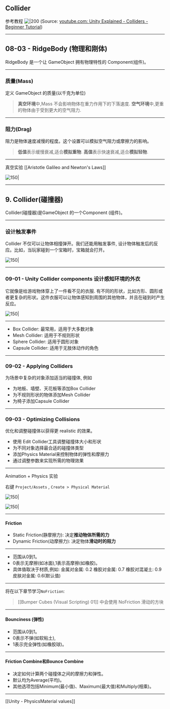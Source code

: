 
## Collider 


参考教程
![|200](https://i.ytimg.com/vi/S0MXZ6AXzTE/hqdefault.jpg)
(Source:  [youtube.com: Unity Explained - Colliders - Beginner Tutorial](https://youtu.be/S0MXZ6AXzTE?t=1))



---

## 08-03 - RidgeBody (物理和刚体)

RidgeBody 是一个让 GameObject 拥有物理特性的 Component(组件)。

---

### 质量(Mass)

定义 GameObject 的质量(以千克为单位)

> **真空环境**中,Mass 不会影响物体在重力作用下的下落速度.
> **空气环境**中,更重的物体由于受到更大的空气阻力.

---

### 阻力(Drag)

阻力是物体速度减慢的程度。这个设置可以模拟空气阻力或摩擦力的影响。
> **低值**表示缓慢衰减,适合**模拟重物**.
> **高值**表示快速衰减,适合**模拟轻物**.

---

真空实验
[[Aristotle Galileo and Newton's Laws]]

![150|](https://i.imgur.com/MYeELqz.webp)

---

## 9. Collider(碰撞器)
Collider(碰撞器)是GameObject 的一个Component (组件)。


---

### 设计触发事件
Collider 不仅可以让物体相撞弹开。我们还能用触发事件, 设计物体触发后的反应。比如，当玩家碰到一个宝箱时，宝箱就会打开。



![150|](https://i.imgur.com/F9zFvcx.webp)

---

### 09-01 - Unity Collider components 设计感知环境的外衣
它就像是给游戏物体穿上了一件看不见的衣服. 有不同的形状，比如方形、圆形或者更复杂的形状。这件衣服可以让物体感知到周围的其他物体，并且在碰到时产生反应。

![150|](https://i.imgur.com/PC2jnrZ.webp)

---

- Box Collider: 最常用，适用于大多数对象
- Mesh Collider: 适用于不规则形状
- Sphere Collider: 适用于圆形对象
- Capsule Collider: 适用于无肢体动作的角色


---


### 09-02 - Applying Colliders

为场景中复杂的对象添加适当的碰撞体, 例如

- 为地板、墙壁、天花板等添加Box Collider
- 为不规则形状的物体添加Mesh Collider
- 为椅子添加Capsule Collider

---

### 09-03 - Optimizing Collisions

优化和调整碰撞体以获得更 realistic 的效果。

- 使用 Edit Collider工具调整碰撞体大小和形状
- 为不同对象选择最合适的碰撞体类型
- 添加Physics Material来控制物体的弹性和摩擦力
- 通过调整参数来实现所需的物理效果

---


Animation + Physics 实验

右键 `Project/Assets` , `Create > Physical Material`

![150|](https://i.imgur.com/o5xOqAA.webp)

![150|](https://i.imgur.com/m6Pe11z.webp)


---

#### Friction
- Static Friction(静摩擦力):  决定**推动物体所需的力**
- Dynamic Friction(动摩擦力): 决定物体**滑动时的阻力**


---

   - 范围从0到1。
   - 0表示无摩擦(如冰面),1表示高摩擦(如橡胶)。
   - 具体值取决于材质,例如:
     金属对金属: 0.2
     橡胶对金属: 0.7
     橡胶对混凝土: 0.9
     皮肤对金属: 0.6(默认值)

---
将在以下章节学习`NoFriction`:
> [[Bumper Cubes (Visual Scripting) 01]] 中会使用 NoFriction 滑动的方块
---

#### Bounciness (弹性)

   - 范围从0到1。
   - 0表示不弹(如软粘土),
   - 1表示完全弹性(如橡胶球)。


---

#### Friction Combine和Bounce Combine

   - 决定如何计算两个碰撞体之间的摩擦力和弹性。
   - 默认均为Average(平均)。
   - 其他选项包括Minimum(最小值)、Maximum(最大值)和Multiply(相乘)。

---

[[Unity - PhysicsMaterial values]]


